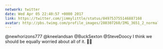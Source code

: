 ```yaml
---
network: twitter
date: Wed Apr 05 22:40:57 +0000 2017
link: https://twitter.com/jimmylittle/status/849753755146887168
avatar: http://pbs.twimg.com/profile_images/280307260/IMG_3651_2_normal.jpg
---
```


@newhorizons777 @kneelandsan @BuckSexton @SteveDoocy I think we should be equally worried about all of it. 🤷‍♂️
